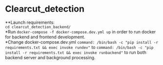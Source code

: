 # Clearcut_detection  
**Launch requirements:  
`cd clearcut_detection_backend/`  
*Run `docker-compose -f docker-compose.dev.yml up` in order to run docker for backend and frontend development.  
*Change docker-compose.dev.yml `command: /bin/bash -c "pip install -r requirements.txt && exec invoke rundev"` to `command: /bin/bash -c "pip install -r requirements.txt && exec invoke runbackend"` to run both backend server and background processing.
